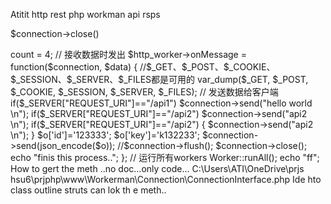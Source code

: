Atitit http rest php workman api rsps


  $connection->close()


<?php
//  Workerman version:3.5.25          PHP version:5.6.31
echo "hhh";
echo(__DIR__);
require_once(__DIR__.'/Workerman/Autoloader.php') ;  //. 

//die();
// require_once( __DIR__ . '/Workerman/Autoloader.php');

use Workerman\Worker;




// #### http worker ####

$http_worker = new Worker("http://0.0.0.0:80");



$http_worker->count = 4;



// 接收数据时发出

$http_worker->onMessage = function($connection, $data)

{

    //$_GET、$_POST、$_COOKIE、$_SESSION、$_SERVER、$_FILES都是可用的

    var_dump($_GET, $_POST, $_COOKIE, $_SESSION, $_SERVER, $_FILES);

    // 发送数据给客户端
    if($_SERVER["REQUEST_URI"]=="/api1")

    $connection->send("hello world \n");

    if($_SERVER["REQUEST_URI"]=="/api2")
        $connection->send("api2 \n");

    if($_SERVER["REQUEST_URI"]=="/api2")
    {
        $connection->send("api2 \n");
    }
    $o['id']='123333';
    $o['key']='k132233';
    $connection->send(json_encode($o));


    //$connection->flush();
    $connection->close();  echo "finis this process..";
};



// 运行所有workers

Worker::runAll();

echo "ff";



How to gert the meth
..no doc...only code...
C:\Users\ATI\OneDrive\prjs hsu6\prjphp\www\Workerman\Connection\ConnectionInterface.php
Ide hto class outline struts can lok th e  meth..

